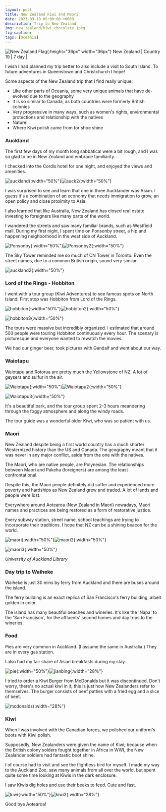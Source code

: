 ```yaml
---
layout: post
title: New Zealand Kiwi and Maori
date: 2023-03-10 00:00:00 +0000
description: Trip to New Zealand
img: new_zealand/kiwi_chocolate.jpeg
fig-caption:
tags: [Oceania]
---
```


![New Zealand Flag]({{site.baseurl}}/assets/img/flags/4x3/nz.svg){:height="36px" width="36px"} New Zealand \| Country 19 \| 7 day \| 

I wish I had planned my trip better to also include a visit to South Island. To future adventures in Queenstown and Christchurch I hope! 

Some aspects of the New Zealand trip that I find really unique:
* Like other parts of Oceania, some very unique animals that have de-evolved due to the geography
* It is so similar to Canada, as both countries were formerly British colonies
* Very progressive in many ways, such as women's rights, environmental protections and relationship with the natives
* Nature!
* Where Kiwi polish came from for shoe shine

### Auckland

The first few days of my month long sabbatical were a bit rough, and I was so glad to be in New Zealand and embrace familiarity. 

I checked into the Cordis hotel for one night, and enjoyed the views and amenities. 

![auckland]({{site.baseurl}}/assets/img/new_zealand/auckland.jpeg){:width="50%"}![auck2]({{site.baseurl}}/assets/img/new_zealand/auck2.jpeg){:width="50%"}

I was surprised to see and learn that one in three Aucklander was Asian. I guess it's a combination of an economy that needs immigration to grow, an open policy and close proximity to Asia. 

I also learned that like Australia, New Zealand has closed real estate investing to foreigners like many parts of the world. 

I wandered the streets and saw many familiar brands, such as Westfield mall. During my first night, I spent time on Ponsonby street, a hip and happening neighborhood in the west side of Auckland.

![Ponsonby]({{site.baseurl}}/assets/img/new_zealand/Ponsonby.jpeg){:width="50%"}![Ponsonby2]({{site.baseurl}}/assets/img/new_zealand/Ponsonby2.jpeg){:width="50%"}

The Sky Tower reminded me so much of CN Tower in Toronto. Even the street names, due to a common British origin, sound very similar. 

![auckland2]({{site.baseurl}}/assets/img/new_zealand/auckland2.jpeg){:width="50%"}

### Lord of the Rings - Hobbiton 

I went with a tour group (Kiwi Adventures) to see famous spots on North Island. First stop was Hobbiton from Lord of the Rings. 

![hobbiton]({{site.baseurl}}/assets/img/new_zealand/hobbiton.jpeg){:width="50%"}![hobbiton2]({{site.baseurl}}/assets/img/new_zealand/hobbiton2.jpeg){:width="50%"}

![hobbiton3]({{site.baseurl}}/assets/img/new_zealand/hobbiton3.jpeg){:width="50%"}

The tours were massive but incredibly organized. I estimated that around 500 people were touring Hobbiton continuously every hour. The scenary is picturesque and everyone wanted to rewatch the movies. 

We had our ginger beer, took pictures with Gandalf and went about our way. 

### Waiotapu

Waiotapu and Rotorua are pretty much the Yellowstone of NZ. A lot of geysers and sulfur in the air. 

![Waiotapu]({{site.baseurl}}/assets/img/new_zealand/Waiotapu.jpeg){:width="50%"}![Waiotapu2]({{site.baseurl}}/assets/img/new_zealand/Waiotapu2.jpeg){:width="50%"}

![Waiotapu3]({{site.baseurl}}/assets/img/new_zealand/Waiotapu3.jpeg){:width="50%"}

It's a beautiful park, and the tour group spent 2-3 hours meandering through the foggy atmosphere and along the windy roads.

The tour guide was a wonderful older Kiwi, who was so patient with us. 

### Maori 

New Zealand despite being a first world country has a much shorter Westernized history than the US and Canada. The geography meant that it was never in any major conflict, aside from the one with the natives. 

The Maori, who are native people, are Polynesian. The relationships between Maori and Pakeha (foreigners) are among the least confrontational.

Despite this, the Maori people definitely did suffer and experienced more poverty and hardships as New Zealand grew and traded. A lot of lands and people were lost. 

Everywhere around Aotearoa (New Zealand in Maori) nowadays, Maori names and practices are being restored as a form of restorative justice.

Every subway station, street name, school teachings are trying to incorporate their traditions. I hope that NZ can be a shining beacon for the world. 

![maori]({{site.baseurl}}/assets/img/new_zealand/maori.jpeg){:width="50%"}![maori2]({{site.baseurl}}/assets/img/new_zealand/maori2.jpeg){:width="50%"}

![maori3]({{site.baseurl}}/assets/img/new_zealand/maori3.jpeg){:width="50%"}

*University of Auckland Library* 

### Day trip to Waiheke 

Waiheke is just 30 mins by ferry from Auckland and there are buses around the island. 

The ferry building is an exact replica of San Francisco's ferry building, albeit golden in color.

The island has many beautiful beaches and wineries. It's like the 'Napa' to the 'San Francisco', for the affluents' second homes and day trips to the wineries. 

### Food

Pies are very common in Auckland. (I assume the same in Australia.) They are in every gas station. 

I also had my fair share of Asian breakfasts during my stay. 

![pie]({{site.baseurl}}/assets/img/new_zealand/pie.jpeg){:width="50%"}![jianbing]({{site.baseurl}}/assets/img/new_zealand/jianbing.jpeg){:width="28%"}

I tried to order a Kiwi Burger from McDonalds but it was discontinued. Don't worry, there's no actual kiwi in it; this is just how New Zealanders refer to themselves. The burger consists of beef patties with a fried egg and a slice of beet.

![mcdonalds]({{site.baseurl}}/assets/img/new_zealand/mcdonalds.jpeg){:width="28%"}

### Kiwi 

When I was involved with the Canadian forces, we polished our uniform's boots with Kiwi polish. 

Supposedly, New Zealanders were given the name of Kiwi, because when the British colony solders fought together in Africa in WWI, the New Zealander soldiers had fantastic boot shine. 

I of course had to visit and see the flightless bird for myself. I made my way to the Auckland Zoo, saw many animals from all over the world, but spent quite some time looking at Kiwis in the dark enclosure. 

I saw Kiwis dig holes and use their beaks to feed. Cute and fast. 

![kiwi]({{site.baseurl}}/assets/img/new_zealand/kiwi.jpeg){:width="50%"}![kiwi2]({{site.baseurl}}/assets/img/new_zealand/kiwi2.jpeg){:width="28%"}

Good bye Aotearoa!
